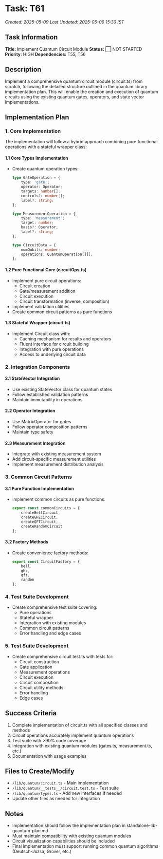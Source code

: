 # Task: T61
*Created: 2025-05-09*
*Last Updated: 2025-05-09 15:30 IST*

## Task Information
**Title:** Implement Quantum Circuit Module
**Status:** ⬜ NOT STARTED
**Priority:** HIGH
**Dependencies:** T55, T56

## Description
Implement a comprehensive quantum circuit module (circuit.ts) from scratch, following the detailed structure outlined in the quantum library implementation plan. This will enable the creation and execution of quantum circuits using the existing quantum gates, operators, and state vector implementations.

## Implementation Plan

### 1. Core Implementation
The implementation will follow a hybrid approach combining pure functional operations with a stateful wrapper class:

#### 1.1 Core Types Implementation
- Create quantum operation types:
  ```typescript
  type GateOperation = {
      type: 'gate';
      operator: Operator;
      targets: number[];
      controls?: number[];
      label?: string;
  };

  type MeasurementOperation = {
      type: 'measurement';
      target: number;
      basis?: Operator;
      label?: string;
  };

  type CircuitData = {
      numQubits: number;
      operations: QuantumOperation[][];
  };
  ```

#### 1.2 Pure Functional Core (circuitOps.ts)
- Implement pure circuit operations:
  - Circuit creation
  - Gate/measurement addition
  - Circuit execution
  - Circuit transformation (inverse, composition)
- Implement validation utilities
- Create common circuit patterns as pure functions

#### 1.3 Stateful Wrapper (circuit.ts)
- Implement Circuit class with:
  - Caching mechanism for results and operators
  - Fluent interface for circuit building
  - Integration with pure operations
  - Access to underlying circuit data

### 2. Integration Components

#### 2.1 StateVector Integration
- Use existing StateVector class for quantum states
- Follow established validation patterns
- Maintain immutability in operations

#### 2.2 Operator Integration
- Use MatrixOperator for gates
- Follow operator composition patterns
- Maintain type safety

#### 2.3 Measurement Integration
- Integrate with existing measurement system
- Add circuit-specific measurement utilities
- Implement measurement distribution analysis

### 3. Common Circuit Patterns

#### 3.1 Pure Function Implementation
- Implement common circuits as pure functions:
  ```typescript
  export const commonCircuits = {
      createBellCircuit,
      createGHZCircuit,
      createQFTCircuit,
      createRandomCircuit
  };
  ```

#### 3.2 Factory Methods
- Create convenience factory methods:
  ```typescript
  export const CircuitFactory = {
      bell,
      ghz,
      qft,
      random
  };
  ```

### 4. Test Suite Development
- Create comprehensive test suite covering:
  - Pure operations
  - Stateful wrapper
  - Integration with existing modules
  - Common circuit patterns
  - Error handling and edge cases

### 5. Test Suite Development
- Create comprehensive circuit.test.ts with tests for:
  - Circuit construction
  - Gate application
  - Measurement operations
  - Circuit execution
  - Circuit composition
  - Circuit utility methods
  - Error handling
  - Edge cases

## Success Criteria
1. Complete implementation of circuit.ts with all specified classes and methods
2. Circuit operations accurately implement quantum operations
3. Test suite with >90% code coverage
4. Integration with existing quantum modules (gates.ts, measurement.ts, etc.)
5. Documentation with usage examples

## Files to Create/Modify
- `/lib/quantum/circuit.ts` - Main implementation
- `/lib/quantum/__tests__/circuit.test.ts` - Test suite
- `/lib/quantum/types.ts` - Add new interfaces if needed
- Update other files as needed for integration

## Notes
- Implementation should follow the implementation plan in standalone-lib-quantum-plan.md
- Must maintain compatibility with existing quantum modules
- Circuit visualization capabilities should be included
- Final implementation must support running common quantum algorithms (Deutsch-Jozsa, Grover, etc.)
